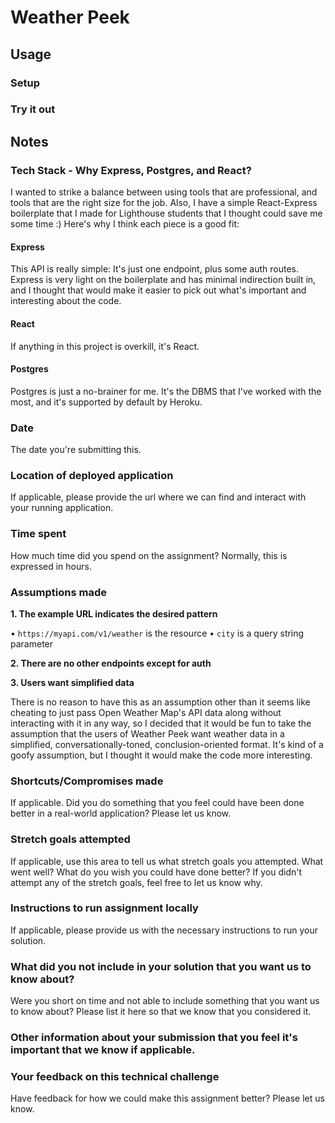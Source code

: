 # Weather Peek

## Usage

### Setup

### Try it out

## Notes

### Tech Stack - Why Express, Postgres, and React?

I wanted to strike a balance between using tools that are professional, and tools that are the right size for the job. Also, I have a simple React-Express boilerplate that I made for Lighthouse students that I thought could save me some time :) Here's why I think each piece is a good fit:

#### Express

This API is really simple: It's just one endpoint, plus some auth routes. Express is very light on the boilerplate and has minimal indirection built in, and I thought that would make it easier to pick out what's important and interesting about the code.

#### React

If anything in this project is overkill, it's React.

#### Postgres

Postgres is just a no-brainer for me. It's the DBMS that I've worked with the most, and it's supported by default by Heroku.

### Date
The date you're submitting this.
### Location of deployed application
If applicable, please provide the url where we can find and interact with your running application.
### Time spent
How much time did you spend on the assignment? Normally, this is expressed in hours.
### Assumptions made

**1. The example URL indicates the desired pattern**

• `https://myapi.com/v1/weather` is the resource
• `city` is a query string parameter

**2. There are no other endpoints except for auth**

**3. Users want simplified data**

There is no reason to have this as an assumption other than it seems like cheating to just pass Open Weather Map's API data along without interacting with it in any way, so I decided that it would be fun to take the assumption that the users of Weather Peek want weather data in a simplified, conversationally-toned, conclusion-oriented format. It's kind of a goofy assumption, but I thought it would make the code more interesting.


 ### Shortcuts/Compromises made
If applicable. Did you do something that you feel could have been done better in a real-world application? Please let us know.
### Stretch goals attempted
If applicable, use this area to tell us what stretch goals you attempted. What went well? What do you wish you could have done better? If you didn't attempt any of the stretch goals, feel free to let us know why.
### Instructions to run assignment locally
If applicable, please provide us with the necessary instructions to run your solution.
### What did you not include in your solution that you want us to know about?
Were you short on time and not able to include something that you want us to know about? Please list it here so that we know that you considered it.
### Other information about your submission that you feel it's important that we know if applicable.
### Your feedback on this technical challenge
Have feedback for how we could make this assignment better? Please let us know.
